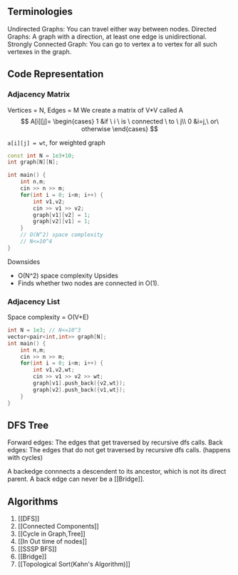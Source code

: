 
## Terminologies
Undirected Graphs: You can travel either way between nodes.
Directed Graphs: A graph with a direction, at least one edge is unidirectional.
Strongly Connected Graph: You can go to vertex a to vertex for all such vertexes in the graph.

## Code Representation

### Adjacency Matrix
Vertices = N, Edges = M
We create a matrix of V\*V called A
$$
A[i][j]=
\begin{cases}
1 &if \ i \ is \ connected \ to \ j\\
0 &i=j,\ or\ otherwise
\end{cases}
$$

`a[i][j] = wt`, for weighted graph

```cpp
const int N = 1e3+10;
int graph[N][N];

int main() {
	int n,m;
	cin >> n >> m;
	for(int i = 0; i<m; i++) {
		int v1,v2;
		cin >> v1 >> v2;
		graph[v1][v2] = 1;
		graph[v2][v1] = 1;
	}
	// O(N^2) space complexity
	// N<=10^4
}
```

Downsides
- O(N^2) space complexity
Upsides
- Finds whether two nodes are connected in O(1).
### Adjacency List

Space complexity = O(V+E)

```cpp
int N = 1e3; // N<=10^3
vector<pair<int,int>> graph[N];
int main() {
	int n,m;
	cin >> n >> m;
	for(int i = 0; i<m; i++) {
		int v1,v2,wt;
		cin >> v1 >> v2 >> wt;
		graph[v1].push_back({v2,wt});
		graph[v2].push_back({v1,wt});
	}
}
```

## DFS Tree

Forward edges: The edges that get traversed by recursive dfs calls.
Back edges: The edges that do not get traversed by recursive dfs calls. (happens with cycles)

A backedge connnects a descendent to its ancestor, which is not its direct parent. A back edge can never be a [[Bridge]].
## Algorithms

 1. [[DFS]]
 2. [[Connected Components]]
 3. [[Cycle in Graph,Tree]]
 4. [[In Out time of nodes]]
 5. [[SSSP BFS]]
 6. [[Bridge]]
 7. [[Topological Sort(Kahn's Algorithm)]]

